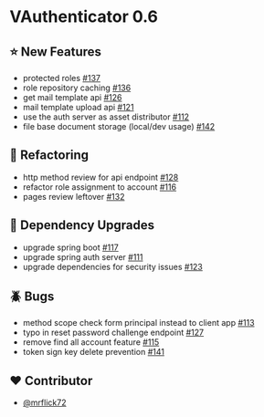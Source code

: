 # VAuthenticator 0.6

## :star: New Features

- protected roles [#137](https://github.com/VAuthenticator/vauthenticator/issues/137)
- role repository caching [#136](https://github.com/VAuthenticator/vauthenticator/issues/136)
- get mail template api [#126](https://github.com/VAuthenticator/vauthenticator/issues/126)
- mail template upload api [#121](https://github.com/VAuthenticator/vauthenticator/issues/121)
- use the auth server as asset distributor [#112](https://github.com/VAuthenticator/vauthenticator/issues/112)
- file base document storage (local/dev usage) [#142](https://github.com/VAuthenticator/vauthenticator/issues/142)
## :art: Refactoring

- http method review for api endpoint [#128](https://github.com/VAuthenticator/vauthenticator/issues/128)
- refactor role assignment to account [#116](https://github.com/VAuthenticator/vauthenticator/issues/116)
- pages review leftover [#132](https://github.com/VAuthenticator/vauthenticator/issues/132)

## :hammer: Dependency Upgrades

- upgrade spring boot [#117](https://github.com/VAuthenticator/vauthenticator/issues/117)
- upgrade spring auth server [#111](https://github.com/VAuthenticator/vauthenticator/issues/111)
- upgrade dependencies for security issues [#123](https://github.com/VAuthenticator/vauthenticator/issues/123)

## :beetle: Bugs

- method scope check form principal instead to client app [#113](https://github.com/VAuthenticator/vauthenticator/issues/113)
- typo in reset password challenge endpoint [#127](https://github.com/VAuthenticator/vauthenticator/issues/127)
- remove find all account feature [#115](https://github.com/VAuthenticator/vauthenticator/issues/115)
- token sign key delete prevention [#141](https://github.com/VAuthenticator/vauthenticator/issues/141)


## :heart: Contributor

- [@mrflick72](https://github.com/mrFlick72)